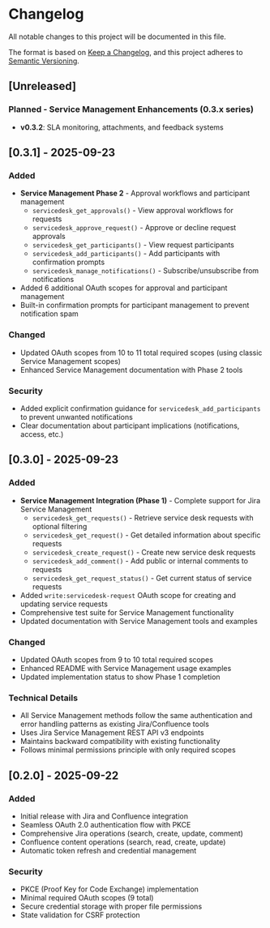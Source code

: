 # Changelog

All notable changes to this project will be documented in this file.

The format is based on [Keep a Changelog](https://keepachangelog.com/en/1.0.0/),
and this project adheres to [Semantic Versioning](https://semver.org/spec/v2.0.0.html).

## [Unreleased]

### Planned - Service Management Enhancements (0.3.x series)
- **v0.3.2**: SLA monitoring, attachments, and feedback systems

## [0.3.1] - 2025-09-23

### Added
- **Service Management Phase 2** - Approval workflows and participant management
  - `servicedesk_get_approvals()` - View approval workflows for requests
  - `servicedesk_approve_request()` - Approve or decline request approvals
  - `servicedesk_get_participants()` - View request participants
  - `servicedesk_add_participants()` - Add participants with confirmation prompts
  - `servicedesk_manage_notifications()` - Subscribe/unsubscribe from notifications
- Added 6 additional OAuth scopes for approval and participant management
- Built-in confirmation prompts for participant management to prevent notification spam

### Changed
- Updated OAuth scopes from 10 to 11 total required scopes (using classic Service Management scopes)
- Enhanced Service Management documentation with Phase 2 tools

### Security
- Added explicit confirmation guidance for `servicedesk_add_participants` to prevent unwanted notifications
- Clear documentation about participant implications (notifications, access, etc.)

## [0.3.0] - 2025-09-23

### Added
- **Service Management Integration (Phase 1)** - Complete support for Jira Service Management
  - `servicedesk_get_requests()` - Retrieve service desk requests with optional filtering
  - `servicedesk_get_request()` - Get detailed information about specific requests
  - `servicedesk_create_request()` - Create new service desk requests
  - `servicedesk_add_comment()` - Add public or internal comments to requests
  - `servicedesk_get_request_status()` - Get current status of service requests
- Added `write:servicedesk-request` OAuth scope for creating and updating service requests
- Comprehensive test suite for Service Management functionality
- Updated documentation with Service Management tools and examples

### Changed
- Updated OAuth scopes from 9 to 10 total required scopes
- Enhanced README with Service Management usage examples
- Updated implementation status to show Phase 1 completion

### Technical Details
- All Service Management methods follow the same authentication and error handling patterns as existing Jira/Confluence tools
- Uses Jira Service Management REST API v3 endpoints
- Maintains backward compatibility with existing functionality
- Follows minimal permissions principle with only required scopes

## [0.2.0] - 2025-09-22

### Added
- Initial release with Jira and Confluence integration
- Seamless OAuth 2.0 authentication flow with PKCE
- Comprehensive Jira operations (search, create, update, comment)
- Confluence content operations (search, read, create, update)
- Automatic token refresh and credential management

### Security
- PKCE (Proof Key for Code Exchange) implementation
- Minimal required OAuth scopes (9 total)
- Secure credential storage with proper file permissions
- State validation for CSRF protection
